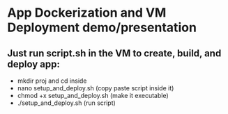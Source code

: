 # App Dockerization and VM Deployment demo/presentation

## Just run script.sh in the VM to create, build, and deploy app:
- mkdir proj and cd inside
- nano setup_and_deploy.sh      (copy paste script inside it)
- chmod +x setup_and_deploy.sh  (make it executable)
- ./setup_and_deploy.sh         (run script)